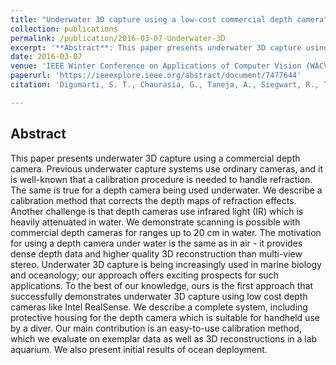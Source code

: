 ```yaml
---
title: "Underwater 3D capture using a low-cost commercial depth camera"
collection: publications
permalink: /publication/2016-03-07-Underwater-3D
excerpt: '**Abstract**: This paper presents underwater 3D capture using a commercial depth camera. Previous underwater capture systems use ordinary cameras, and it is well-known that a calibration procedure is needed to handle refraction. The same is true for a depth camera being used underwater. We describe a calibration method that corrects the depth maps of refraction effects. Another challenge is that depth cameras use infrared light (IR) which is heavily attenuated in water. We demonstrate scanning is possible with commercial depth cameras for ranges up to 20 cm in water. The motivation for using a depth camera under water is the same as in air - it provides dense depth data and higher quality 3D reconstruction than multi-view stereo. Underwater 3D capture is being increasingly used in marine biology and oceanology; our approach offers exciting prospects for such applications. To the best of our knowledge, ours is the first approach that successfully demonstrates underwater 3D capture using low cost depth cameras like Intel RealSense. We describe a complete system, including protective housing for the depth camera which is suitable for handheld use by a diver. Our main contribution is an easy-to-use calibration method, which we evaluate on exemplar data as well as 3D reconstructions in a lab aquarium. We also present initial results of ocean deployment.'
date: 2016-03-07
venue: 'IEEE Winter Conference on Applications of Computer Vision (WACV)'
paperurl: 'https://ieeexplore.ieee.org/abstract/document/7477644'
citation: 'Digumarti, S. T., Chaurasia, G., Taneja, A., Siegwart, R., Thomas, A., & Beardsley, P. (2016). &quot;Underwater 3D capture using a low-cost commercial depth camera.&quot; <i>IEEE IEEE Winter Conference on Applications of Computer Vision</i>, 2016, pp. 1-9.'

---
```

## Abstract
This paper presents underwater 3D capture using a commercial depth camera. Previous underwater capture systems use ordinary cameras, and it is well-known that a calibration procedure is needed to handle refraction. The same is true for a depth camera being used underwater. We describe a calibration method that corrects the depth maps of refraction effects. Another challenge is that depth cameras use infrared light (IR) which is heavily attenuated in water. We demonstrate scanning is possible with commercial depth cameras for ranges up to 20 cm in water. The motivation for using a depth camera under water is the same as in air - it provides dense depth data and higher quality 3D reconstruction than multi-view stereo. Underwater 3D capture is being increasingly used in marine biology and oceanology; our approach offers exciting prospects for such applications. To the best of our knowledge, ours is the first approach that successfully demonstrates underwater 3D capture using low cost depth cameras like Intel RealSense. We describe a complete system, including protective housing for the depth camera which is suitable for handheld use by a diver. Our main contribution is an easy-to-use calibration method, which we evaluate on exemplar data as well as 3D reconstructions in a lab aquarium. We also present initial results of ocean deployment.